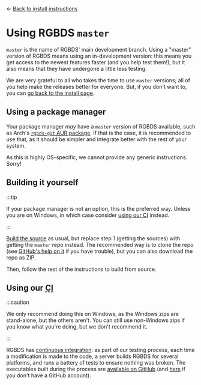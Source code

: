 
<hgroup>

← [Back to install instructions](/install)

# Using RGBDS `master`

</hgroup>

`master` is the name of RGBDS' main development branch.
Using a "master" version of RGBDS means using an in-development version: this means you get access to the newest features faster (and you help test them!), but it also means that they have undergone a little less testing.

We are very grateful to all who takes the time to use `master` versions; all of you help make the releases better for everyone.
But, if you don't want to, you can [go back to the install page](/install).

## Using a package manager

Your package manager *may* have a `master` version of RGBDS available, such as Arch's [`rgbds-git` AUR package](https://aur.archlinux.org/packages/rgbds-git).
If that is the case, it is recommended to use that, as it should be simpler and integrate better with the rest of your system.

As this is highly OS-specific, we cannot provide any generic instructions.
Sorry!

## Building it yourself

:::tip

If your package manager is not an option, this is the preferred way.
Unless you are on Windows, in which case consider [using our CI](#using-our-ci) instead.

:::

[Build the source](/install/source) as usual, but replace step 1 (getting the sources) with getting the `master` repo instead.
The recommended way is to clone the repo (see [GitHub's help on it](https://docs.github.com/en/github/creating-cloning-and-archiving-repositories/cloning-a-repository) if you have trouble), but you can also download the repo as ZIP.

Then, follow the rest of the instructions to build from source.

## Using our <abbr title="Continuous Integration">CI</abbr>

:::caution

We only recommend doing this on Windows, as the Windows zips are stand-alone, but the others aren't.
You can still use non-Windows zips if you know what you're doing, but we don't recommend it.

:::

RGBDS has [continuous integration](https://en.wikipedia.org/wiki/Continuous_integration): as part of our testing process, each time a modification is made to the code, a server builds RGBDS for several platforms, and runs a battery of tests to ensure nothing was broken.
The executables built during the process are [available on GitHub](https://github.com/gbdev/rgbds/actions?query=workflow%3A%22Regression+testing%22) (and [here](https://nightly.link/gbdev/rgbds/workflows/testing/master) if you don't have a GitHub account).
